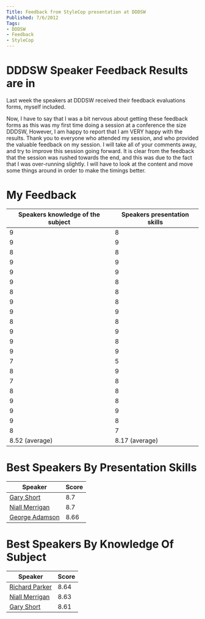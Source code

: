 ```yaml
---
Title: Feedback from StyleCop presentation at DDDSW
Published: 7/6/2012
Tags:
- DDDSW
- Feedback
- StyleCop
---
```


# DDDSW Speaker Feedback Results are in

Last week the speakers at DDDSW received their feedback evaluations forms, myself included.

Now, I have to say that I was a bit nervous about getting these feedback forms as this was my first time doing a session at a conference the size DDDSW, However, I am happy to report that I am VERY happy with the results. Thank you to everyone who attended my session, and who provided the valuable feedback on my session. I will take all of your comments away, and try to improve this session going forward. It is clear from the feedback that the session was rushed towards the end, and this was due to the fact that I was over-running slightly. I will have to look at the content and move some things around in order to make the timings better.

# My Feedback

| Speakers knowledge of the subject | Speakers presentation skills |
|-----------------------------------|------------------------------|
| 9                                 | 8                            |
| 9                                 | 9                            |
| 8                                 | 8                            |
| 9                                 | 9                            |
| 9                                 | 9                            |
| 9                                 | 8                            |
| 8                                 | 8                            |
| 9                                 | 8                            |
| 9                                 | 9                            |
| 8                                 | 8                            |
| 9                                 | 9                            |
| 9                                 | 8                            |
| 9                                 | 9                            |
| 7                                 | 5                            |
| 8                                 | 9                            |
| 7                                 | 8                            |
| 8                                 | 8                            |
| 9                                 | 8                            |
| 9                                 | 9                            |
| 9                                 | 8                            |
| 8                                 | 7                            |
| 8.52 (average)                    | 8.17 (average)               |

# Best Speakers By Presentation Skills

| Speaker                                                | Score                         |
|--------------------------------------------------------|-------------------------------|
| [Gary Short](https://twitter.com/#!/GaryShort)         | 8.7                           |
| [Niall Merrigan](https://twitter.com/#!/nmerrigan)     | 8.7                           |
| [George Adamson](https://twitter.com/#!/GeorgeAdamson) | 8.66                          |

# Best Speakers By Knowledge Of Subject

| Speaker                                                | Score                         |
|--------------------------------------------------------|-------------------------------|
| [Richard Parker](https://twitter.com/#!/rikp)          | 8.64                          |
| [Niall Merrigan](https://twitter.com/#!/nmerrigan)     | 8.63                          |
| [Gary Short](https://twitter.com/#!/GaryShort)         | 8.61                          |